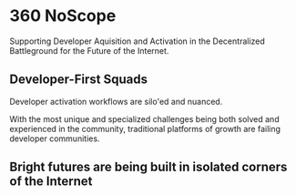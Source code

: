# 360 NoScope

Supporting Developer Aquisition and Activation in the Decentralized Battleground for the Future of the Internet.


## Developer-First Squads

Developer activation workflows are silo'ed and nuanced.

With the most unique and specialized challenges being both solved and experienced in the community, traditional platforms of growth are failing developer communities.


## Bright futures are being built in isolated corners of the Internet


